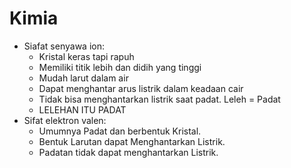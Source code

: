 # Kimia

- Siafat senyawa ion:
    - Kristal keras tapi rapuh
    - Memiliki titik lebih dan didih yang tinggi
    - Mudah larut dalam air
    - Dapat menghantar arus listrik dalam keadaan cair
    - Tidak bisa menghantarkan listrik saat padat. Leleh = Padat
    - LELEHAN ITU PADAT
- Sifat elektron valen:
    - Umumnya Padat dan berbentuk Kristal. 
    - Bentuk Larutan dapat Menghantarkan Listrik. 
    - Padatan tidak dapat menghantarkan Listrik.